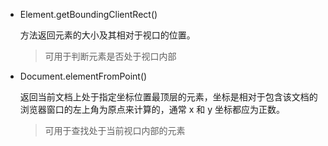 * Element.getBoundingClientRect()

  方法返回元素的大小及其相对于视口的位置。  
  > 可用于判断元素是否处于视口内部

* Document.elementFromPoint()

  返回当前文档上处于指定坐标位置最顶层的元素，坐标是相对于包含该文档的浏览器窗口的左上角为原点来计算的，通常 x 和 y 坐标都应为正数。
  > 可用于查找处于当前视口内部的元素
